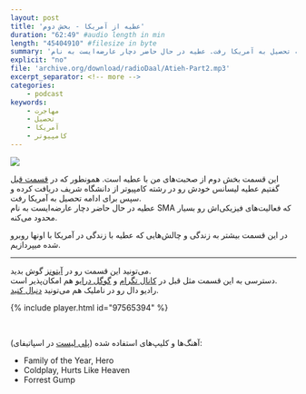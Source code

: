 ```yaml
---
layout: post
title: 'عطیه از آمریکا - بخش دوم'
duration: "62:49" #audio length in min
length: "45404910" #filesize in byte
summary: 'بخش دوم از صحبت‌های من با عطیه. همونطور که در قسمت قبل گفتیم عطیه لیسانس خودش رو در رشته کامپیوتر از دانشگاه شریف دریافت کرده و سپس برای ادامه تحصیل به آمریکا رفت. عطیه در حال حاضر دچار عارضه‌ایست به نام SMA که فعالیت‌های فیزیکی‌اش رو بسیار محدود می‌کنه. در این قسمت بیشتر به زندگی و چالش‌هایی که عطیه با زندگی در آمریکا با اونها روبرو شده میپردازیم.'
explicit: "no"
file: 'archive.org/download/radioDaal/Atieh-Part2.mp3'
excerpt_separator: <!-- more -->
categories:
    - podcast
keywords:
    - مهاجرت
    - تحصیل
    - آمریکا
    - کامپیوتر
---
```

<img src="{{site.baseurl}}/public/img/atieh2/cover.jpg" class="cover-img"/>

این قسمت بخش دوم از صحبت‌های من با عطیه است. همونطور که در [قسمت قبل](atieh-part1) گفتیم عطیه لیسانس خودش رو در رشته کامپیوتر از دانشگاه شریف دریافت کرده و سپس برای ادامه تحصیل به آمریکا رفت.  
عطیه در حال حاضر دچار عارضه‌ایست به نام SMA که فعالیت‌های فیزیکی‌اش رو بسیار محدود می‌کنه.

در این قسمت بیشتر به زندگی و چالش‌هایی که عطیه با زندگی در آمریکا با اونها روبرو شده میپردازیم.
<!-- more -->

<hr>

می‌تونید این قسمت رو در [آیتونز](http://apple.co/2go4xdT) گوش بدید.  
دسترسی به این قسمت مثل قبل در [کانال تگرام](https://t.me/radioDaal) و [گوگل درایو](http://bit.ly/daal-22) هم امکان‌پذیر است.  
رادیو دال رو در ناملیک هم می‌تونید [دنبال کنید](http://bit.ly/2C2KlZw).  

{% include player.html id="97565394" %}

<br>

آهنگ‌ها و کلیپ‌های استفاده شده ([پلی لیست](http://bit.ly/daal-music) در اسپاتیفای): 
<div dir="ltr">
<ul>
<li>Family of the Year, Hero</li>
<li>Coldplay, Hurts Like Heaven</li>
<li>Forrest Gump</li>
</ul>
</div>